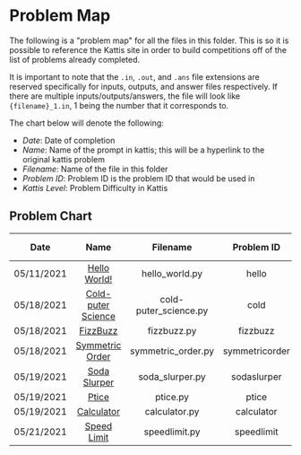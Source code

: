 # Problem Map
The following is a "problem map" for all the files in this folder. This is so it is possible to reference the Kattis site in order to build competitions off of the list of problems already completed.

It is important to note that the ```.in```, ```.out```, and ```.ans``` file extensions are reserved specifically for inputs, outputs, and answer files respectively. If there are multiple inputs/outputs/answers, the file will look like ```{filename}_1.in```, 1 being the number that it corresponds to.

The chart below will denote the following:
* *Date*: Date of completion
* *Name*: Name of the prompt in kattis; this will be a hyperlink to the original kattis problem
* *Filename*: Name of the file in this folder
* *Problem ID*: Problem ID is the problem ID that would be used in 
* *Kattis Level*: Problem Difficulty in Kattis

## Problem Chart
| Date | Name | Filename |Problem ID| Kattis Level |
|------|:----:|:--------:|:--------:|-------------:|
|05/11/2021|[Hello World!](https://open.kattis.com/problems/hello)|hello_world.py|hello|1.2|
|05/18/2021|[Cold-puter Science](https://open.kattis.com/problems/cold)|cold-puter_science.py|cold|1.2|
|05/18/2021|[FizzBuzz](https://open.kattis.com/problems/fizzbuzz)|fizzbuzz.py|fizzbuzz|1.3|
|05/18/2021|[Symmetric Order](https://open.kattis.com/problems/symmetricorder<Paste>)|symmetric_order.py|symmetricorder|1.5|
|05/19/2021|[Soda Slurper](https://open.kattis.com/problems/sodaslurper)|soda_slurper.py|sodaslurper|1.5|
|05/19/2021|[Ptice](https://open.kattis.com/problems/ptice)|ptice.py|ptice|1.5|
|05/19/2021|[Calculator](https://open.kattis.com/problems/calculator)|calculator.py|calculator|3.0|
|05/21/2021|[Speed Limit]()|speedlimit.py|speedlimit|1.6|